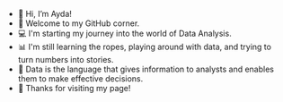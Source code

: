 - 👋 Hi, I’m Ayda!
- 👀 Welcome to my GitHub corner.
- 💻 I'm starting my journey into the world of Data Analysis.
- 📊 I'm still learning the ropes, playing around with data, and trying to turn numbers into stories.
- 🧩 Data is the language that gives information to analysts and enables them to make effective decisions.
- 🙏 Thanks for visiting my page!


<!---
Ayda-Codify/Ayda-Codify is a ✨ special ✨ repository because its `README.md` (this file) appears on your GitHub profile.
You can click the Preview link to take a look at your changes.
--->
